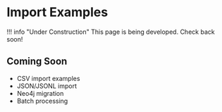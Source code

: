 # Import Examples

!!! info "Under Construction"
    This page is being developed. Check back soon!

## Coming Soon

- CSV import examples
- JSON/JSONL import
- Neo4j migration
- Batch processing
